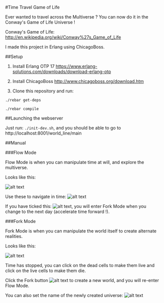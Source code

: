 #Time Travel Game of Life

Ever wanted to travel across the Multiverse ? You can now do it in the Conway's Game of Life Universe !

Conway's Game of Life: http://en.wikipedia.org/wiki/Conway%27s_Game_of_Life

I made this project in Erlang using ChicagoBoss.

##Setup

1) Install Erlang OTP 17 https://www.erlang-solutions.com/downloads/download-erlang-otp

2) Install ChicagoBoss http://www.chicagoboss.org/download.htm

3) Clone this repository and run:
  
  `./rebar get-deps`
  
  `./rebar compile`

##Launching the webserver

Just run: `./init-dev.sh`, and you should be able to go to http://localhost:8001/world_line/main

##Manual

###Flow Mode

Flow Mode is when you can manipulate time at will, and explore the multiverse.

Looks like this:

![alt text](http://puu.sh/do3YU/2db5410161.png "screenshot1")


Use these to navigate in time: ![alt text](http://puu.sh/do3t3/c619a00121.png "Buttons")

If you have ticked this: ![alt text](http://puu.sh/do3HZ/5c28fa08b9.png "Fork"), you will enter Fork Mode when you change to the next day (accelerate time forward !).

###Fork Mode

Fork Mode is when you can manipulate the world itself to create alternate realities.

Looks like this:

![alt text](http://puu.sh/do4yM/f04a7c5ebc.png "screenshot2")


Time has stopped, you can click on the dead cells to make them live and click on the live cells to make them die.

Click the Fork button ![alt text](http://puu.sh/do55k/31a1139ee3.png "Fork Button") to create a new world, and you will re-enter Flow Mode.

You can also set the name of the newly created universe: ![alt text](http://puu.sh/do5kE/37e6046335.png "Set Name")
